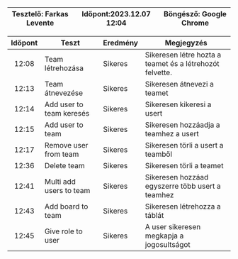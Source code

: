 |Tesztelő: Farkas Levente| Időpont:2023.12.07 12:04| Böngésző: Google Chrome|
| -------------------------------------|----------|-------------------------|

| Időpont | Teszt                | Eredmény | Megjegyzés                                                            |
|:-------:|----------------------|----------|-----------------------------------------------------------------------|
|12:08| Team létrehozása | Sikeres|Sikeresen létre hozta a teamet és a létrehozót felvette.|
|12:13| Team átnevezése | Sikeres| Sikeresen átnevezi a teamet|
|12:14| Add user to team keresés| Sikeres| Sikeresen kikeresi a usert|
|12:15| Add user to team| Sikeres| Sikeresen hozzáadja a teamhez a usert|
|12:17| Remove user from team| Sikeres| Sikeresen törli a usert a teamből|
|12:36|Delete team|Sikeres| Sikeresen törli a teamet|
|12:41| Multi add users to team| Sikeres| Sikeresen hozzáad egyszerre több usert a teamhez|
|12:43| Add board to team| Sikeres| Sikeresen létrehozza a táblát|
|12:45| Give role to user| Sikeres| A user sikeresen megkapja a jogosultságot|